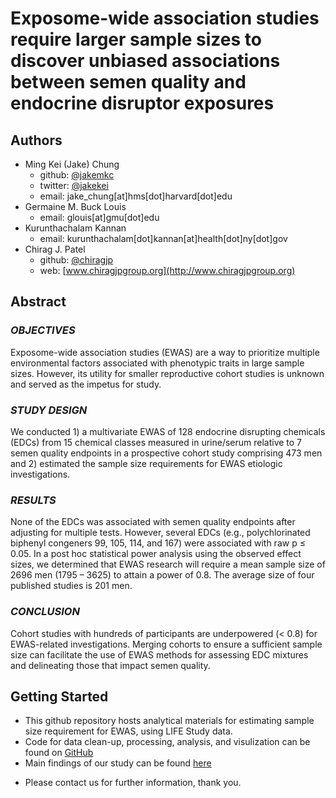 # Exposome-wide association studies require larger sample sizes to discover unbiased associations between semen quality and endocrine disruptor exposures

<!--
*Submitted for peer review, Fall 2017*
-->

## Authors
- Ming Kei (Jake) Chung
  - github: [\@jakemkc](http://github.com/jakemkc)
  - twitter: [\@jakekei](http://twitter.com/jakekei)
  - email: jake_chung[at]hms[dot]harvard[dot]edu
- Germaine M. Buck Louis
  - email: glouis[at]gmu[dot]edu
- Kurunthachalam Kannan
  - email: kurunthachalam[dot]kannan[at]health[dot]ny[dot]gov
- Chirag J. Patel
  - github: [\@chiragjp](http://github.com/chiragjp)
  - web: [www.chiragjpgroup.org](http://www.chiragjpgroup.org)
  
## Abstract
### *OBJECTIVES*
Exposome-wide association studies (EWAS) are a way to prioritize multiple environmental factors associated with phenotypic traits in large sample sizes. However, its utility for smaller reproductive cohort studies is unknown and served as the impetus for study.

### *STUDY DESIGN*
We conducted 1) a multivariate EWAS of 128 endocrine disrupting chemicals (EDCs) from 15 chemical classes measured in urine/serum relative to 7 semen quality endpoints in a prospective cohort study comprising 473 men and 2) estimated the sample size requirements for EWAS etiologic investigations. 

### *RESULTS* 
None of the EDCs was associated with semen quality endpoints after adjusting for multiple tests. However, several EDCs (e.g., polychlorinated biphenyl congeners 99, 105, 114, and 167) were associated with raw p ≤ 0.05. In a post hoc statistical power analysis using the observed effect sizes, we determined that EWAS research will require a mean sample size of 2696 men (1795 – 3625) to attain a power of 0.8. The average size of four published studies is 201 men.

### *CONCLUSION* 
Cohort studies with hundreds of participants are underpowered (< 0.8) for EWAS-related investigations. Merging cohorts to ensure a sufficient sample size can facilitate the use of EWAS methods for assessing EDC mixtures and delineating those that impact semen quality.


## Getting Started
- This github repository hosts analytical materials for estimating sample size requirement for EWAS, using LIFE Study data.
- Code for data clean-up, processing, analysis, and visulization can be found on [GitHub](https://github.com/jakemkc/ewas_sample_size)
- Main findings of our study can be found [here](results/results.md)
<!--
- Preprint paper can be downloaded from [BioRxiv](https://doi.org/10.1101/175513)
-->
- Please contact us for further information, thank you.

